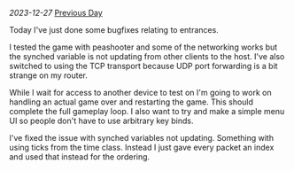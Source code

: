 *2023-12-27*
[Previous Day](Daily%20Notes/Day%2018-5)

Today I've just done some bugfixes relating to entrances.

I tested the game with peashooter and some of the networking works but the synched variable is not updating from other clients to the host. I've also switched to using the TCP transport because UDP port forwarding is a bit strange on my router.

While I wait for access to another device to test on I'm going to work on handling an actual game over and restarting the game. This should complete the full gameplay loop. I also want to try and make a simple menu UI so people don't have to use arbitrary key binds.

I've fixed the issue with synched variables not updating. Something with using ticks from the time class. Instead I just gave every packet an index and used that instead for the ordering.
